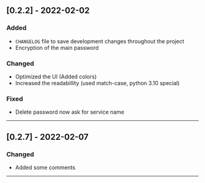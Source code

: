 ## [0.2.2] - 2022-02-02


### Added
- `CHANGELOG` file to save development changes throughout the project
- Encryption of the main password

### Changed
- Optimized the UI (Added colors)
- Increased the readabillity (used match-case, python 3.10 special)

### Fixed
- Delete password now ask for service name

---

## [0.2.7] - 2022-02-07



### Changed
- Added some comments

---